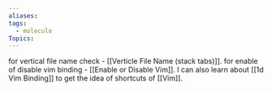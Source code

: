 ```yaml
---
aliases:
tags:
  - molecule
Topics:
---
```

for vertical file name check - [[Verticle File Name (stack tabs)]].
for enable of disable vim binding - [[Enable or Disable Vim]].
I can also learn about [[1d Vim Binding]] to get the idea of shortcuts of [[Vim]].